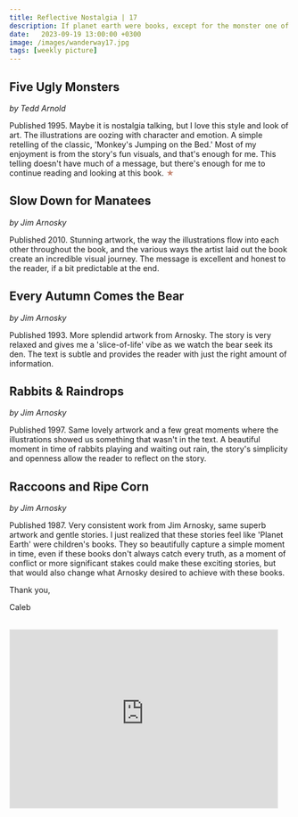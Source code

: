 ```yaml
---
title: Reflective Nostalgia | 17
description: If planet earth were books, except for the monster one of course...
date:   2023-09-19 13:00:00 +0300
image: /images/wanderway17.jpg
tags: [weekly picture]
---
```


## Five Ugly Monsters

*by Tedd Arnold*

Published 1995. Maybe it is nostalgia talking, but I love this style and look of art. The illustrations are oozing with character and emotion. A simple retelling of the classic, 'Monkey's Jumping on the Bed.' Most of my enjoyment is from the story's fun visuals, and that's enough for me. This telling doesn't have much of a message, but there's enough for me to continue reading and looking at this book. <h style="color:#C68975;">★</h>

## Slow Down for Manatees

*by Jim Arnosky*

Published 2010. Stunning artwork, the way the illustrations flow into each other throughout the book, and the various ways the artist laid out the book create an incredible visual journey. The message is excellent and honest to the reader, if a bit predictable at the end.

## Every Autumn Comes the Bear

*by Jim Arnosky*

Published 1993. More splendid artwork from Arnosky. The story is very relaxed and gives me a 'slice-of-life' vibe as we watch the bear seek its den. The text is subtle and provides the reader with just the right amount of information.

## Rabbits & Raindrops

*by Jim Arnosky*

Published 1997. Same lovely artwork and a few great moments where the illustrations showed us something that wasn't in the text. A beautiful moment in time of rabbits playing and waiting out rain, the story's simplicity and openness allow the reader to reflect on the story.

## Raccoons and Ripe Corn

*by Jim Arnosky*

Published 1987. Very consistent work from Jim Arnosky, same superb artwork and gentle stories. I just realized that these stories feel like 'Planet Earth' were children's books. They so beautifully capture a simple moment in time, even if these books don't always catch every truth, as a moment of conflict or more significant stakes could make these exciting stories, but that would also change what Arnosky desired to achieve with these books.

Thank you,

Caleb <br>
<br>

<iframe src="https://thewanderway.substack.com/embed" width="480" height="320" style="border:1px solid #EEE; background:white;" frameborder="0" scrolling="no"></iframe>